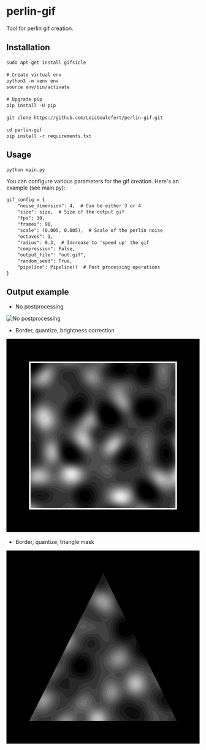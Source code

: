 # perlin-gif
Tool for perlin gif creation.

## Installation
```
sudo apt-get install gifsicle

# Create virtual env
python3 -m venv env
source env/bin/activate

# Upgrade pip
pip install -U pip

git clone https://github.com/LoicGoulefert/perlin-gif.git

cd perlin-gif
pip install -r requirements.txt
```

## Usage

```
python main.py
```

You can configure various parameters for the gif creation. Here's an example (see main.py):

```
gif_config = {
    "noise_dimension": 4,  # Can be either 3 or 4
    "size": size,  # Size of the output gif
    "fps": 30,
    "frames": 90,
    "scale": (0.005, 0.005),  # Scale of the perlin noise
    "octaves": 1,
    "radius": 0.3,  # Increase to 'speed up' the gif
    "compression": False,
    "output_file": "out.gif",
    "random_seed": True,
    "pipeline": Pipeline()  # Post processing operations
}
```


## Output example

- No postprocessing

![No postprocessing](gallery/no-postprocessing.gif)

- Border, quantize, brightness correction

![Border, quantize, brightness correction](gallery/border.gif)

- Border, quantize, triangle mask

![Border, quantize, triangle mask](gallery/triangle.gif)
